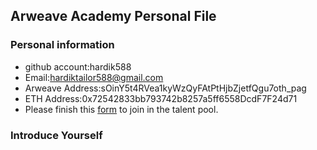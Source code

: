 ## Arweave Academy Personal File

### Personal information

- github account:hardik588
- Email:hardiktailor588@gmail.com
- Arweave Address:sOinY5t4RVea1kyWzQyFAtPtHjbZjetfQgu7oth_pag
- ETH Address:0x72542833bb793742b8257a5ff6558DcdF7F24d71
- Please finish this [form](https://docs.google.com/forms/d/e/1FAIpQLSfWA5fIIcBgmRppm3jNz5vmf9Mai_QMVil-2pO4r7YKn_Zhtw/viewform?usp=sf_link) to join in the talent pool.

### Introduce Yourself
